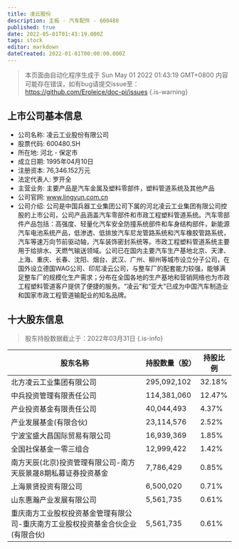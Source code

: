 ```yaml
---
title: 凌云股份
description: 主板 - 汽车配件 - 600480
published: true
date: 2022-05-01T01:43:19.000Z
tags: stock
editor: markdown
dateCreated: 2022-01-01T00:00:00.000Z
---
```


> 本页面由自动化程序生成于 Sun May 01 2022 01:43:19 GMT+0800
> 内容可能存在错误，如有bug请提交issue至：https://github.com/Eroleice/doc-pi/issues
{.is-warning}

## 上市公司基本信息
- 公司名称: 凌云工业股份有限公司
- 股票代码: 600480.SH
- 所在地: 河北 - 保定市
- 成立日期: 1995年04月10日
- 注册资本: 76,346.152万元
- 法定代表人: 罗开全
- 主营业务: 主要产品是汽车金属及塑料零部件，塑料管道系统及其他产品
- 公司官网: www.lingyun.com.cn
- 公司介绍: 公司是中国兵器工业集团公司下属的河北凌云工业集团有限公司控股的上市公司，公司产品涵盖汽车零部件和市政工程塑料管道系统。汽车零部件产品包括：高强度、轻量化汽车安全防撞系统部件和车身结构部件，新能源汽车电池系统产品，低渗透、低排放汽车尼龙管路系统和汽车橡胶管路系统，汽车等速万向节前驱动轴，汽车装饰密封系统等。市政工程塑料管道系统主要用于给排水、天燃气输送领域。公司已在国内主要汽车生产基地北京、天津、上海、重庆、长春、沈阳、烟台、武汉、广州、柳州等城市设立分子公司，在国外设立德国WAG公司、印尼凌云公司，与整车厂的配套能力较强，能够满足整车厂的规模化生产需求；分布在全国各地的生产基地和营销网络也为市政工程塑料管道客户提供了便捷的服务。“凌云”和“亚大”已成为中国汽车制造业和国家市政工程管道输配业的知名品牌。


## 十大股东信息
> 股东持股数据截止于：2022年03月31日
{.is-info}

| 股东名称 | 持股数量（股） | 持股比例 |
| --- | --- | --- |
| 北方凌云工业集团有限公司 | 295,092,102 | 32.18% |
| 中兵投资管理有限责任公司 | 114,381,060 | 12.47% |
| 产业投资基金有限责任公司 | 40,044,493 | 4.37% |
| 产业发展基金(有限合伙) | 23,114,576 | 2.52% |
| 宁波宝盛大昌国际贸易有限公司 | 16,939,369 | 1.85% |
| 全国社保基金一零三组合 | 12,999,422 | 1.42% |
| 南方天辰(北京)投资管理有限公司-南方天辰景晟8期私募证券投资基金 | 7,786,429 | 0.85% |
| 上海景贤投资有限公司 | 6,500,020 | 0.71% |
| 山东惠瀚产业发展有限公司 | 5,561,735 | 0.61% |
| 重庆南方工业股权投资基金管理有限公司-重庆南方工业股权投资基金合伙企业(有限合伙) | 5,561,735 | 0.61% |




